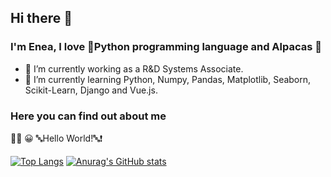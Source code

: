 ## Hi there 👋
### I'm Enea, I love 🐍Python programming language and Alpacas 🦙

- 🔭 I’m currently working as a R&D Systems Associate.
- 🌱 I’m currently learning Python, Numpy, Pandas, Matplotlib, Seaborn, Scikit-Learn, Django and Vue.js.

### Here you can find out about me   
👨‍💻 😀 🔤Hello World!🔤❗️

[![Top Langs](https://github-readme-stats.vercel.app/api/top-langs/?username=eneajorgji&langs_count=6&theme=tokyonight )](https://github.com/anuraghazra/github-readme-stats)
[![Anurag's GitHub stats](https://github-readme-stats.vercel.app/api?username=eneajorgji&include_all_commits&show_icon=true&count_private=true&theme=tokyonight&show_icons=true )](https://github.com/anuraghazra/github-readme-stats)
